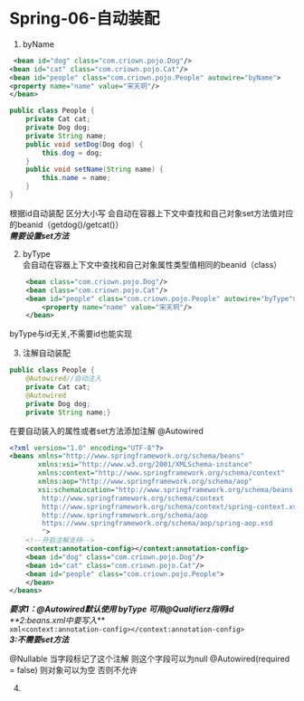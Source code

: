 # Spring-06-自动装配

1. byName
```xml
 <bean id="dog" class="com.criown.pojo.Dog"/>
<bean id="cat" class="com.criown.pojo.Cat"/>
<bean id="people" class="com.criown.pojo.People" autowire="byName">
<property name="name" value="宋天玥"/>
</bean>
```
```java
public class People {
    private Cat cat;
    private Dog dog;
    private String name;
    public void setDog(Dog dog) {
        this.dog = dog;
    }
    public void setName(String name) {
        this.name = name;
    }
}
```
根据id自动装配 区分大小写
会自动在容器上下文中查找和自己对象set方法值对应的beanid（getdog()/getcat()）     
_**需要设置set方法**_

2. byType     
会自动在容器上下文中查找和自己对象属性类型值相同的beanid（class）
```xml
    <bean class="com.criown.pojo.Dog"/>
    <bean class="com.criown.pojo.Cat"/>
    <bean id="people" class="com.criown.pojo.People" autowire="byType">
        <property name="name" value="宋天玥"/>
    </bean>
```
byType与id无关,不需要id也能实现

3. 注解自动装配
```java
public class People {
    @Autowired//自动注入
    private Cat cat;
    @Autowired
    private Dog dog;
    private String name;}
```
在要自动装入的属性或者set方法添加注解 @Autowired 
```xml
<?xml version="1.0" encoding="UTF-8"?>
<beans xmlns="http://www.springframework.org/schema/beans"
       xmlns:xsi="http://www.w3.org/2001/XMLSchema-instance"
       xmlns:context="http://www.springframework.org/schema/context"
       xmlns:aop="http://www.springframework.org/schema/aop"
       xsi:schemaLocation="http://www.springframework.org/schema/beans http://www.springframework.org/schema/beans/spring-beans.xsd
        http://www.springframework.org/schema/context
        http://www.springframework.org/schema/context/spring-context.xsd
        http://www.springframework.org/schema/aop
        https://www.springframework.org/schema/aop/spring-aop.xsd
        ">
    <!--开启注解支持-->
    <context:annotation-config></context:annotation-config>
    <bean id="dog" class="com.criown.pojo.Dog"/>
    <bean id="cat" class="com.criown.pojo.Cat"/>
    <bean id="people" class="com.criown.pojo.People">
    </bean>
</beans>
```
_**要求1：@Autowired默认使用   byType 可用@Qualifierz指明id**_      
_**2:beans.xml中要写入_**     
```xml<context:annotation-config></context:annotation-config>```        
_**3:不需要set方法**_

@Nullable 当字段标记了这个注解 则这个字段可以为null
@Autowired(required = false) 则对象可以为空 否则不允许

4. 